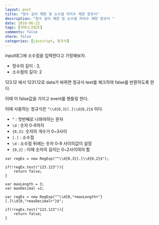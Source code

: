 ```yaml
---
layout: post
title: "정수 길이 제한 및 소수점 자리수 제한 정규식"
description: "정수 길이 제한 및 소수점 자리수 제한 정규식 "
date: 2018-06-22 
tags: [자바스크립트]
comments: false
share: false
categories: [javscript, 정규식]
---
```


input태그에 소수점을 입력한다고 가정해보자.

- 정수의 길이 : 3,
- 소수점의 길이: 2

123.12 에서 1231.12로 data가 바뀌면 정규식 text를 체크하여  false를 반환하도록 한다. 

이때 이 false값을 가지고 event를 핸들링 한다.

이때 사용하는 정규식은 ` ^\\d{0,3}[.]\\d{0,2}$ ` 이다.

* ` ^ `  : 첫번째로 나와야하는 문자
* ` \d ` : 숫자 0-9까지
* ` {0,3} `: 숫자의 개수가 0~3사이
* ` [.] ` : 소수점
* ` \d ` : 소수점 뒤에는 숫자 0-9 사이의값이 설정
* ` {0,2} ` : 이때 숫자의 길이는 0~2사이여야 함

```
var regEx = new RegExp("^\\d{0,3}[.]\\d{0,2}$"); 

if(!regEx.test("123.123")){ 
    return false;
}
```

```
var maxLength = 3;
var maxDecimal =2;

var regEx = new RegExp("^\\d{0,"+maxLength+"}[.]\\d{0,"+maxDecimal+"}$"; 

if(!regEx.test("123.123")){ 
    return false;
}
```




